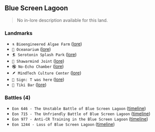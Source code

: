 ## Blue Screen Lagoon
> No in-lore description available for this land.

### Landmarks
- `⚗️ Bioengineered Algae Farm` ([lore](<https://zeithalt.github.io//r/algae_farm.html>))
- `🐬 Oceanarium` ([lore](<https://zeithalt.github.io//r/oceanarium.html>))
- `🏄️ Serotonin Splash Park` ([lore](<https://zeithalt.github.io//r/serotonin_splash_park.html>))
- `🌯️ Shawarmind Joint` ([lore](<https://zeithalt.github.io//r/shawarmind_joint.html>))
- `🔇️ No-Echo Chamber` ([lore](<https://zeithalt.github.io//r/noecho_chamber.html>))
- `🪶 MindTech Culture Center` ([lore](<https://zeithalt.github.io//r/mindtech_culture_center.html>))
- `📌 Sign: T was here` ([lore](<https://zeithalt.github.io//r/sign_t_was_here.html>))
- `🗿 Tiki Bar` ([lore](<https://zeithalt.github.io//r/tiki_bar.html>))
### Battles (4)
- `Eon 646 - The Unstable Battle of Blue Screen Lagoon` ([timeline](<https://zeithalt.github.io//t/#eon0646>))
- `Eon 715 - The Unfriendly Battle of Blue Screen Lagoon` ([timeline](<https://zeithalt.github.io//t/#eon0715>))
- `Eon 977 - Anti-CR Training in the Blue Screen Lagoon` ([timeline](<https://zeithalt.github.io//t/#eon0977>))
- `Eon 1244 - Loss of Blue Screen Lagoon` ([timeline](<https://zeithalt.github.io//t/#eon1244>))
